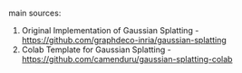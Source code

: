 main sources:
1. Original Implementation of Gaussian Splatting - https://github.com/graphdeco-inria/gaussian-splatting
2. Colab Template for Gaussian Splatting - https://github.com/camenduru/gaussian-splatting-colab

